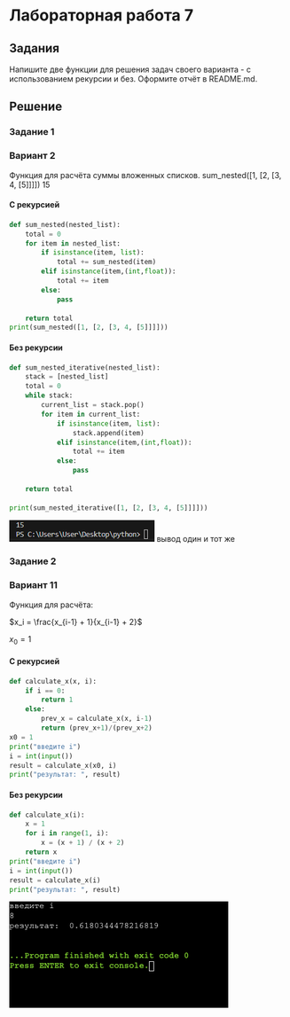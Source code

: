 # Лабораторная работа 7
## Задания 
Напишите две функции для решения задач своего варианта - с использованием рекурсии и без.
Оформите отчёт в README.md.
## Решение
### Задание 1
### Вариант 2
Функция для расчёта суммы вложенных списков.
sum_nested([1, [2, [3, 4, [5]]]])
15

#### С рекурсией
```py
def sum_nested(nested_list):
    total = 0
    for item in nested_list:
        if isinstance(item, list):
            total += sum_nested(item)
        elif isinstance(item,(int,float)):
            total += item
        else:
            pass

    return total
print(sum_nested([1, [2, [3, 4, [5]]]]))
```
#### Без рекурсии 
```py
def sum_nested_iterative(nested_list):
    stack = [nested_list]
    total = 0
    while stack:
        current_list = stack.pop()
        for item in current_list:
            if isinstance(item, list):
                stack.append(item)
            elif isinstance(item,(int,float)):
                total += item
            else:
                pass

    return total

print(sum_nested_iterative([1, [2, [3, 4, [5]]]]))
```
![screenshots](screenshots/L7.png)
вывод один и тот же
### Задание 2
### Вариант 11
Функция для расчёта:

$x_i = \frac{x_{i-1} + 1}{x_{i-1} + 2}$

$x_0 = 1$
#### С рекурсией 
```py
def calculate_x(x, i):
    if i == 0:
        return 1
    else:
        prev_x = calculate_x(x, i-1)
        return (prev_x+1)/(prev_x+2)
x0 = 1 
print("введите i")
i = int(input())
result = calculate_x(x0, i)
print("результат: ", result)
```
#### Без рекурсии
```py
def calculate_x(i):
    x = 1 
    for i in range(1, i):
        x = (x + 1) / (x + 2)
    return x
print("введите i")
i = int(input())
result = calculate_x(i)
print("результат: ", result)
```
![screenshots](Lab7.png)
